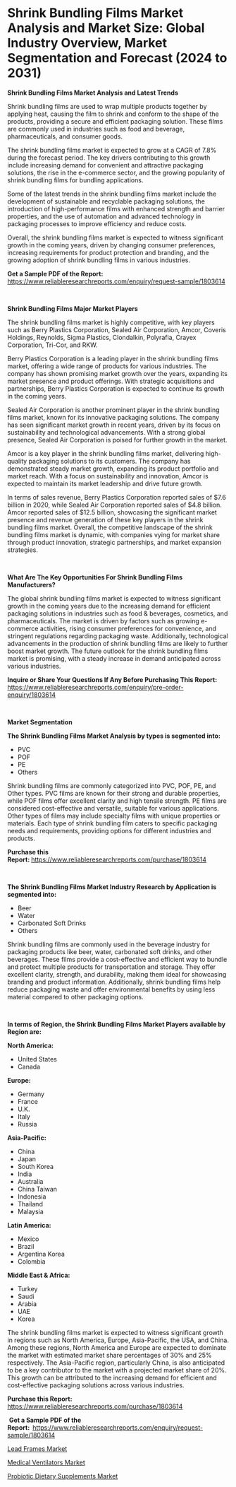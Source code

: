 <p><h1>Shrink Bundling Films Market Analysis and Market Size: Global Industry Overview, Market Segmentation and Forecast (2024 to 2031)</h1></p><p><strong>Shrink Bundling Films Market Analysis and Latest Trends</strong></p>
<p><p>Shrink bundling films are used to wrap multiple products together by applying heat, causing the film to shrink and conform to the shape of the products, providing a secure and efficient packaging solution. These films are commonly used in industries such as food and beverage, pharmaceuticals, and consumer goods.</p><p>The shrink bundling films market is expected to grow at a CAGR of 7.8% during the forecast period. The key drivers contributing to this growth include increasing demand for convenient and attractive packaging solutions, the rise in the e-commerce sector, and the growing popularity of shrink bundling films for bundling applications.</p><p>Some of the latest trends in the shrink bundling films market include the development of sustainable and recyclable packaging solutions, the introduction of high-performance films with enhanced strength and barrier properties, and the use of automation and advanced technology in packaging processes to improve efficiency and reduce costs.</p><p>Overall, the shrink bundling films market is expected to witness significant growth in the coming years, driven by changing consumer preferences, increasing requirements for product protection and branding, and the growing adoption of shrink bundling films in various industries.</p></p>
<p><strong>Get a Sample PDF of the Report:&nbsp;</strong> <a href="https://www.reliableresearchreports.com/enquiry/request-sample/1803614">https://www.reliableresearchreports.com/enquiry/request-sample/1803614</a></p>
<p>&nbsp;</p>
<p><strong>Shrink Bundling Films Major Market Players</strong></p>
<p><p>The shrink bundling films market is highly competitive, with key players such as Berry Plastics Corporation, Sealed Air Corporation, Amcor, Coveris Holdings, Reynolds, Sigma Plastics, Clondalkin, Polyrafia, Crayex Corporation, Tri-Cor, and RKW.</p><p>Berry Plastics Corporation is a leading player in the shrink bundling films market, offering a wide range of products for various industries. The company has shown promising market growth over the years, expanding its market presence and product offerings. With strategic acquisitions and partnerships, Berry Plastics Corporation is expected to continue its growth in the coming years.</p><p>Sealed Air Corporation is another prominent player in the shrink bundling films market, known for its innovative packaging solutions. The company has seen significant market growth in recent years, driven by its focus on sustainability and technological advancements. With a strong global presence, Sealed Air Corporation is poised for further growth in the market.</p><p>Amcor is a key player in the shrink bundling films market, delivering high-quality packaging solutions to its customers. The company has demonstrated steady market growth, expanding its product portfolio and market reach. With a focus on sustainability and innovation, Amcor is expected to maintain its market leadership and drive future growth.</p><p>In terms of sales revenue, Berry Plastics Corporation reported sales of $7.6 billion in 2020, while Sealed Air Corporation reported sales of $4.8 billion. Amcor reported sales of $12.5 billion, showcasing the significant market presence and revenue generation of these key players in the shrink bundling films market. Overall, the competitive landscape of the shrink bundling films market is dynamic, with companies vying for market share through product innovation, strategic partnerships, and market expansion strategies.</p></p>
<p>&nbsp;</p>
<p><strong>What Are The Key Opportunities For Shrink Bundling Films Manufacturers?</strong></p>
<p><p>The global shrink bundling films market is expected to witness significant growth in the coming years due to the increasing demand for efficient packaging solutions in industries such as food & beverages, cosmetics, and pharmaceuticals. The market is driven by factors such as growing e-commerce activities, rising consumer preferences for convenience, and stringent regulations regarding packaging waste. Additionally, technological advancements in the production of shrink bundling films are likely to further boost market growth. The future outlook for the shrink bundling films market is promising, with a steady increase in demand anticipated across various industries.</p></p>
<p><strong>Inquire or Share Your Questions If Any Before Purchasing This Report:</strong> <a href="https://www.reliableresearchreports.com/enquiry/pre-order-enquiry/1803614">https://www.reliableresearchreports.com/enquiry/pre-order-enquiry/1803614</a></p>
<p>&nbsp;</p>
<p><strong>Market Segmentation</strong></p>
<p><strong>The Shrink Bundling Films Market Analysis by types is segmented into:</strong></p>
<p><ul><li>PVC</li><li>POF</li><li>PE</li><li>Others</li></ul></p>
<p><p>Shrink bundling films are commonly categorized into PVC, POF, PE, and Other types. PVC films are known for their strong and durable properties, while POF films offer excellent clarity and high tensile strength. PE films are considered cost-effective and versatile, suitable for various applications. Other types of films may include specialty films with unique properties or materials. Each type of shrink bundling film caters to specific packaging needs and requirements, providing options for different industries and products.</p></p>
<p><strong>Purchase this Report:&nbsp;</strong><a href="https://www.reliableresearchreports.com/purchase/1803614">https://www.reliableresearchreports.com/purchase/1803614</a></p>
<p>&nbsp;</p>
<p><strong>The Shrink Bundling Films Market Industry Research by Application is segmented into:</strong></p>
<p><ul><li>Beer</li><li>Water</li><li>Carbonated Soft Drinks</li><li>Others</li></ul></p>
<p><p>Shrink bundling films are commonly used in the beverage industry for packaging products like beer, water, carbonated soft drinks, and other beverages. These films provide a cost-effective and efficient way to bundle and protect multiple products for transportation and storage. They offer excellent clarity, strength, and durability, making them ideal for showcasing branding and product information. Additionally, shrink bundling films help reduce packaging waste and offer environmental benefits by using less material compared to other packaging options.</p></p>
<p>&nbsp;</p>
<p><strong>In terms of Region, the Shrink Bundling Films Market Players available by Region are:</strong></p>
<p>
    <p> <strong> North America: </strong>
        <ul>
            <li>United States</li>
            <li>Canada</li>
        </ul>
        </p> 
    <p> <strong> Europe: </strong>
        <ul>
            <li>Germany</li>
            <li>France</li>
            <li>U.K.</li>
            <li>Italy</li>
            <li>Russia</li>
        </ul>
        </p> 
    <p> <strong> Asia-Pacific: </strong>
        <ul>
            <li>China</li>
            <li>Japan</li>
            <li>South Korea</li>
            <li>India</li>
            <li>Australia</li>
            <li>China Taiwan</li>
            <li>Indonesia</li>
            <li>Thailand</li>
            <li>Malaysia</li>
        </ul>
        </p> 
    <p> <strong> Latin America: </strong>
        <ul>
            <li>Mexico</li>
            <li>Brazil</li>
            <li>Argentina Korea</li>
            <li>Colombia</li>
        </ul>
        </p> 
    <p> <strong> Middle East & Africa: </strong>
        <ul>
            <li>Turkey</li>
            <li>Saudi</li>
            <li>Arabia</li>
            <li>UAE</li>
            <li>Korea</li>
        </ul>
    </p>
    </p>
<p><p>The shrink bundling films market is expected to witness significant growth in regions such as North America, Europe, Asia-Pacific, the USA, and China. Among these regions, North America and Europe are expected to dominate the market with estimated market share percentages of 30% and 25% respectively. The Asia-Pacific region, particularly China, is also anticipated to be a key contributor to the market with a projected market share of 20%. This growth can be attributed to the increasing demand for efficient and cost-effective packaging solutions across various industries.</p></p>
<p><strong>Purchase this Report: </strong><a href="https://www.reliableresearchreports.com/purchase/1803614">https://www.reliableresearchreports.com/purchase/1803614</a></p>
<p>&nbsp;<strong>Get a Sample PDF of the Report:&nbsp;&nbsp;</strong><a href="https://www.reliableresearchreports.com/enquiry/request-sample/1803614">https://www.reliableresearchreports.com/enquiry/request-sample/1803614</a></p>
<p><strong></strong></p>
<p><p><a href="https://view.publitas.com/reportprime-1/lead-frames-market-dynamics-2024-2031-also-about-its-market-trends-projections-and-opportunities/">Lead Frames Market</a></p><p><a href="https://view.publitas.com/reportprime-1/medical-ventilators-market-size-2024-2031-global-industrial-analysis-key-geographical-regions-market-share-top-key-players-product-types-and-forecast-research-report/">Medical Ventilators Market</a></p><p><a href="https://view.publitas.com/reportprime-1/probiotic-dietary-supplements-market-size-global-industry-overview-market-segmentation-and-forecast-2024-to-2031/">Probiotic Dietary Supplements Market</a></p></p>